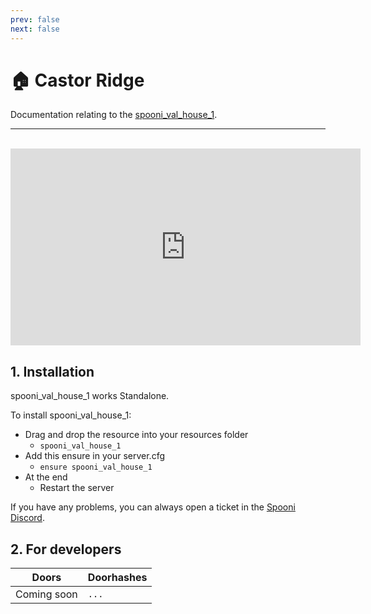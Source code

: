 ```yaml
---
prev: false
next: false
---
```


# 🏠 Castor Ridge
Documentation relating to the [spooni_val_house_1](https://spooni-mapping.tebex.io/package/6119153).

___
<br>
<iframe width="560" height="315" src="https://www.youtube.com/embed/HJKuvCEfplQ?si=KYe3LoHhmr8UZSwq" frameborder="0" allow="accelerometer; autoplay; clipboard-write; encrypted-media; gyroscope; picture-in-picture; web-share" allowfullscreen></iframe>

## 1. Installation
spooni_val_house_1 works Standalone.  

To install spooni_val_house_1:
- Drag and drop the resource into your resources folder
  - `spooni_val_house_1`
- Add this ensure in your server.cfg
  - `ensure spooni_val_house_1`
- At the end
  - Restart the server

If you have any problems, you can always open a ticket in the [Spooni Discord](https://discord.gg/spooni).

## 2. For developers
| Doors                     | Doorhashes
|---------------------------|----------------------------------------------------------------------------------|
| Coming soon               | `...`